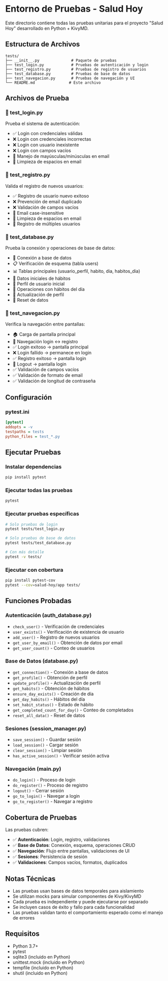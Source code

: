 # Entorno de Pruebas - Salud Hoy

Este directorio contiene todas las pruebas unitarias para el proyecto "Salud Hoy" desarrollado en Python + KivyMD.

## Estructura de Archivos

```
tests/
├── __init__.py              # Paquete de pruebas
├── test_login.py            # Pruebas de autenticación y login
├── test_registro.py         # Pruebas de registro de usuarios
├── test_database.py         # Pruebas de base de datos
├── test_navegacion.py       # Pruebas de navegación y UI
└── README.md               # Este archivo
```

## Archivos de Prueba

### 📄 test_login.py
Prueba el sistema de autenticación:
- ✅ Login con credenciales válidas
- ❌ Login con credenciales incorrectas
- ❌ Login con usuario inexistente
- ❌ Login con campos vacíos
- 🔄 Manejo de mayúsculas/minúsculas en email
- 🧹 Limpieza de espacios en email

### 📄 test_registro.py
Valida el registro de nuevos usuarios:
- ✅ Registro de usuario nuevo exitoso
- ❌ Prevención de email duplicado
- ❌ Validación de campos vacíos
- 🔄 Email case-insensitive
- 🧹 Limpieza de espacios en email
- 👥 Registro de múltiples usuarios

### 📄 test_database.py
Prueba la conexión y operaciones de base de datos:
- 🔗 Conexión a base de datos
- 📋 Verificación de esquema (tabla users)
- 📊 Tablas principales (usuario_perfil, habito, dia, habitos_dia)
- 🌱 Datos iniciales de hábitos
- 👤 Perfil de usuario inicial
- 📅 Operaciones con hábitos del día
- 🔄 Actualización de perfil
- 🔄 Reset de datos

### 📄 test_navegacion.py
Verifica la navegación entre pantallas:
- 🏠 Carga de pantalla principal
- 🔄 Navegación login ↔ registro
- ✅ Login exitoso → pantalla principal
- ❌ Login fallido → permanece en login
- ✅ Registro exitoso → pantalla login
- 🚪 Logout → pantalla login
- ✅ Validación de campos vacíos
- ✅ Validación de formato de email
- ✅ Validación de longitud de contraseña

## Configuración

### pytest.ini
```ini
[pytest]
addopts = -v
testpaths = tests
python_files = test_*.py
```

## Ejecutar Pruebas

### Instalar dependencias
```bash
pip install pytest
```

### Ejecutar todas las pruebas
```bash
pytest
```

### Ejecutar pruebas específicas
```bash
# Solo pruebas de login
pytest tests/test_login.py

# Solo pruebas de base de datos
pytest tests/test_database.py

# Con más detalle
pytest -v tests/
```

### Ejecutar con cobertura
```bash
pip install pytest-cov
pytest --cov=salud-hoy/app tests/
```

## Funciones Probadas

### Autenticación (auth_database.py)
- `check_user()` - Verificación de credenciales
- `user_exists()` - Verificación de existencia de usuario
- `add_user()` - Registro de nuevos usuarios
- `get_user_by_email()` - Obtención de datos por email
- `get_user_count()` - Conteo de usuarios

### Base de Datos (database.py)
- `get_connection()` - Conexión a base de datos
- `get_profile()` - Obtención de perfil
- `update_profile()` - Actualización de perfil
- `get_habits()` - Obtención de hábitos
- `ensure_day_exists()` - Creación de día
- `get_day_habits()` - Hábitos del día
- `set_habit_status()` - Estado de hábito
- `get_completed_count_for_day()` - Conteo de completados
- `reset_all_data()` - Reset de datos

### Sesiones (session_manager.py)
- `save_session()` - Guardar sesión
- `load_session()` - Cargar sesión
- `clear_session()` - Limpiar sesión
- `has_active_session()` - Verificar sesión activa

### Navegación (main.py)
- `do_login()` - Proceso de login
- `do_register()` - Proceso de registro
- `logout()` - Cerrar sesión
- `go_to_login()` - Navegar a login
- `go_to_register()` - Navegar a registro

## Cobertura de Pruebas

Las pruebas cubren:
- ✅ **Autenticación**: Login, registro, validaciones
- ✅ **Base de Datos**: Conexión, esquema, operaciones CRUD
- ✅ **Navegación**: Flujo entre pantallas, validaciones de UI
- ✅ **Sesiones**: Persistencia de sesión
- ✅ **Validaciones**: Campos vacíos, formatos, duplicados

## Notas Técnicas

- Las pruebas usan bases de datos temporales para aislamiento
- Se utilizan mocks para simular componentes de Kivy/KivyMD
- Cada prueba es independiente y puede ejecutarse por separado
- Se incluyen casos de éxito y fallo para cada funcionalidad
- Las pruebas validan tanto el comportamiento esperado como el manejo de errores

## Requisitos

- Python 3.7+
- pytest
- sqlite3 (incluido en Python)
- unittest.mock (incluido en Python)
- tempfile (incluido en Python)
- shutil (incluido en Python)

